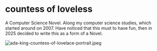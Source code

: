 # countess of loveless

A Computer Science Novel.
Along my computer science studies, which started around on 2007. Have noticed that
this must to have fun, then in 2025 decided to write this as a form of a  Novel.


![ada-king-countess-of-lovelace-portrait.jpeg](./ada-king-countess-of-lovelace-portrait.jpeg)